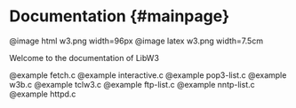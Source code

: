 # Documentation {#mainpage}

@image html w3.png width=96px
@image latex w3.png width=7.5cm

Welcome to the documentation of LibW3

@example fetch.c
@example interactive.c
@example pop3-list.c
@example w3b.c
@example tclw3.c
@example ftp-list.c
@example nntp-list.c
@example httpd.c
